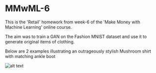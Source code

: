 # MMwML-6

This is the 'Retail' homework from week-6 of the 'Make Money with Machine Learning' online course.

The aim was to train a GAN on the Fashion MNIST dataset and use it to generate original items of clothing.

Below are 2 examples illustrating an outrageously stylish Mushroom shirt with matching ankle boot

![alt text](https://raw.githubusercontent.com/mike-fowler/MMxMML-6/master/2_examples_of_generated_images.png)
